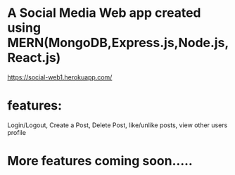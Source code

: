 # A Social Media Web app created using MERN(MongoDB,Express.js,Node.js,React.js) 
https://social-web1.herokuapp.com/
# features:
Login/Logout,
Create a Post,
Delete Post,
like/unlike posts,
view other users profile

# More features coming soon.....
